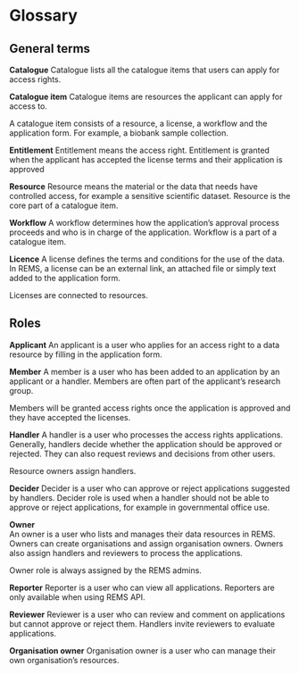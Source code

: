 # Glossary

## General terms

**Catalogue**
Catalogue lists all the catalogue items that users can apply for access rights.

**Catalogue item**
Catalogue items are resources the applicant can apply for access to.

A catalogue item consists of a resource, a license, a workflow and the application form. For example, a biobank sample collection.

**Entitlement**
Entitlement means the access right. Entitlement is granted when the applicant has accepted the license terms and their application is approved

**Resource**
Resource means the material or the data that needs have controlled access, for example a sensitive scientific dataset. Resource is the core part of a catalogue item.

**Workflow**
A workflow determines how the application’s approval process proceeds and who is in charge of the application. Workflow is a part of a catalogue item.

**Licence**
A license defines the terms and conditions for the use of the data. In REMS, a license can be an external link, an attached file or simply text added to the application form.

Licenses are connected to resources.

## Roles

**Applicant**
An applicant is a user who applies for an access right to a data resource by filling in the application form.

**Member**
A member is a user who has been added to an application by an applicant or a handler. Members are often part of the applicant’s research group.

Members will be granted access rights once the application is approved and they have accepted the licenses.

**Handler**
A handler is a user who processes the access rights applications. Generally, handlers decide whether the application should be approved or rejected. They can also request reviews and decisions from other users.

Resource owners assign handlers.

**Decider**
Decider is a user who can approve or reject applications suggested by handlers. Decider role is used when a handler should not be able to approve or reject applications, for example in governmental office use.

**Owner**  
An owner is a user who lists and manages their data resources in REMS. Owners can create organisations and assign organisation owners. Owners also assign handlers and reviewers to process the applications.

Owner role is always assigned by the REMS admins.

**Reporter**
Reporter is a user who can view all applications. Reporters are only available when using REMS API.

**Reviewer**
Reviewer is a user who can review and comment on applications but cannot approve or reject them. Handlers invite reviewers to evaluate applications.

**Organisation owner**
Organisation owner is a user who can manage their own organisation’s resources.

